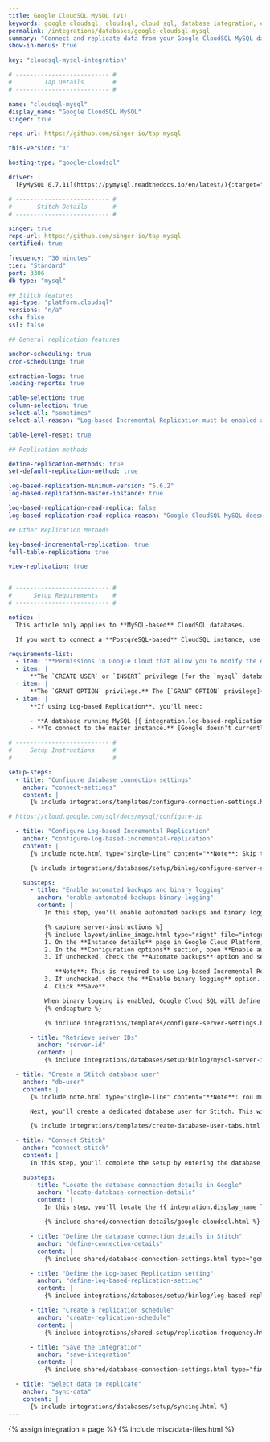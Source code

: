 ```yaml
---
title: Google CloudSQL MySQL (v1)
keywords: google cloudsql, cloudsql, cloud sql, database integration, etl cloudsql, cloudsql etl, cloudsql mysql, cloudsql mysql etl
permalink: /integrations/databases/google-cloudsql-mysql
summary: "Connect and replicate data from your Google CloudSQL MySQL database using Stitch's Google CloudSQL MySQL integration."
show-in-menus: true

key: "cloudsql-mysql-integration"

# -------------------------- #
#         Tap Details        #
# -------------------------- #

name: "cloudsql-mysql"
display_name: "Google CloudSQL MySQL"
singer: true

repo-url: https://github.com/singer-io/tap-mysql

this-version: "1"

hosting-type: "google-cloudsql"

driver: |
  [PyMySQL 0.7.11](https://pymysql.readthedocs.io/en/latest/){:target="new"}

# -------------------------- #
#       Stitch Details       #
# -------------------------- #

singer: true
repo-url: https://github.com/singer-io/tap-mysql
certified: true

frequency: "30 minutes"
tier: "Standard"
port: 3306
db-type: "mysql"

## Stitch features
api-type: "platform.cloudsql"
versions: "n/a"
ssh: false
ssl: false

## General replication features

anchor-scheduling: true
cron-scheduling: true

extraction-logs: true
loading-reports: true

table-selection: true
column-selection: true
select-all: "sometimes"
select-all-reason: "Log-based Incremental Replication must be enabled and set as the default Replication Method to use the Select All feature."

table-level-reset: true

## Replication methods

define-replication-methods: true
set-default-replication-method: true

log-based-replication-minimum-version: "5.6.2"
log-based-replication-master-instance: true

log-based-replication-read-replica: false
log-based-replication-read-replica-reason: "Google CloudSQL MySQL doesn't support binary logging on read replicas."

## Other Replication Methods

key-based-incremental-replication: true
full-table-replication: true

view-replication: true


# -------------------------- #
#      Setup Requirements    #
# -------------------------- #

notice: |
  This article only applies to **MySQL-based** CloudSQL databases.

  If you want to connect a **PostgreSQL-based** CloudSQL instance, use [these instructions]({{ link.integrations.database-integration | prepend: site.baseurl | replace: "INTEGRATION","google-cloudsql-postgresql" }}).

requirements-list:
  - item: "**Permissions in Google Cloud that allow you to modify the database's connection settings.** This is required to whitelist Stitch's IP addresses."
  - item: |
      **The `CREATE USER` or `INSERT` privilege (for the `mysql` database).** The [`CREATE USER` privilege](https://dev.mysql.com/doc/refman/8.0/en/create-user.html){:target="new"} is required to create a database user for Stitch.
  - item: |
      **The `GRANT OPTION` privilege.** The [`GRANT OPTION` privilege](https://dev.mysql.com/doc/refman/8.0/en/privileges-provided.html#priv_grant-option){:target="new"} is required to grant the necessary privileges to the Stitch database user.
  - item: |
      **If using Log-based Replication**, you'll need:

      - **A database running MySQL {{ integration.log-based-replication-minimum-version }} or greater** Earlier versions of MySQL do not include binlog replication functionality, which is required for Log-based Replication.
      - **To connect to the master instance.** [Google doesn't currently support binlog replication on read replicas](https://cloud.google.com/sql/docs/mysql/replication/create-replica){:target="new"}.

# -------------------------- #
#     Setup Instructions     #
# -------------------------- #

setup-steps:
  - title: "Configure database connection settings"
    anchor: "connect-settings"
    content: |
      {% include integrations/templates/configure-connection-settings.html %}

# https://cloud.google.com/sql/docs/mysql/configure-ip

  - title: "Configure Log-based Incremental Replication"
    anchor: "configure-log-based-incremental-replication"
    content: |
      {% include note.html type="single-line" content="**Note**: Skip this step if you're not planning to use Log-based Incremental Replication. [Click to skip ahead](#db-user)." %}

      {% include integrations/databases/setup/binlog/configure-server-settings-intro.html %}

    substeps:
      - title: "Enable automated backups and binary logging"
        anchor: "enable-automated-backups-binary-logging"
        content: |
          In this step, you'll enable automated backups and binary logging for the {{ integration.display_name }} database. This is required to use Log-based Incremental Replication.

          {% capture server-instructions %}
          {% include layout/inline_image.html type="right" file="integrations/cloudsql-enable-binary-logging.png" alt="" max-width="500px" %}
          1. On the **Instance details** page in Google Cloud Platform, click the **Edit** option at the top of the page.
          2. In the **Configuration options** section, open **Enable auto backups**.
          3. If unchecked, check the **Automate backups** option and select a window for automated backups.

             **Note**: This is required to use Log-based Incremental Replication.
          3. If unchecked, check the **Enable binary logging** option.
          4. Click **Save**.

          When binary logging is enabled, Google Cloud SQL will define the required server settings using their pre-defined defaults. Refer to the <a href="#server-settings-details" data-toggle="tab">Server settings list</a> tab for explanations of these parameters and their default values. **No other configuration is required on your part.**
          {% endcapture %}

          {% include integrations/templates/configure-server-settings.html %}

      - title: "Retrieve server IDs"
        anchor: "server-id"
        content: |
          {% include integrations/databases/setup/binlog/mysql-server-id.html %}

  - title: "Create a Stitch database user"
    anchor: "db-user"
    content: |
      {% include note.html type="single-line" content="**Note**: You must have the `CREATE USER` and `GRANT OPTION` privileges to complete this step." %} 

      Next, you'll create a dedicated database user for Stitch. This will ensure Stitch is visible in any logs or audits, and allow you to maintain your privilege hierarchy.

      {% include integrations/templates/create-database-user-tabs.html %}

  - title: "Connect Stitch"
    anchor: "connect-stitch"
    content: |
      In this step, you'll complete the setup by entering the database's connection details and defining replication settings in Stitch.

    substeps:
      - title: "Locate the database connection details in Google"
        anchor: "locate-database-connection-details"
        content: |
          In this step, you'll locate the {{ integration.display_name }} database's IP address in the Google Cloud Platform console. This will be used to complete the setup in Stitch.

          {% include shared/connection-details/google-cloudsql.html %}

      - title: "Define the database connection details in Stitch"
        anchor: "define-connection-details"
        content: |
          {% include shared/database-connection-settings.html type="general" %}

      - title: "Define the Log-based Replication setting"
        anchor: "define-log-based-replication-setting"
        content: |
          {% include integrations/databases/setup/binlog/log-based-replication-default-setting.html %}

      - title: "Create a replication schedule"
        anchor: "create-replication-schedule"
        content: |
          {% include integrations/shared-setup/replication-frequency.html %}

      - title: "Save the integration"
        anchor: "save-integration"
        content: |
          {% include shared/database-connection-settings.html type="finish-up" %}

  - title: "Select data to replicate"
    anchor: "sync-data"
    content: |
      {% include integrations/databases/setup/syncing.html %}
---
```

{% assign integration = page %}
{% include misc/data-files.html %}